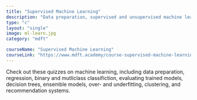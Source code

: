 ```yaml
---
title: "Supervised Machine Learning"
description: "Data preparation, supervised and unsupervised machine learning, and advanced machine learning concepts"
type: "c"
layout: "single"
image: ml-learn.jpg
category: "mdft"

courseName: "Supervised Machine Learning"
courseLink: "https://www.mdft.academy/course-supervised-machine-learning-with-mlnet-and-csharp"
---
```


Check out these quizzes on machine learning, including data preparation, regression, binary and mutliclass classifiction, evaluating trained models, decision trees, ensemble models, over- and underfitting, clustering, and recommendation systems.
